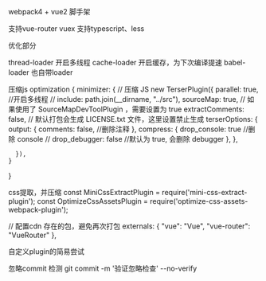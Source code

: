 webpack4 + vue2 脚手架

支持vue-router vuex
支持typescript、less

优化部分

thread-loader 开启多线程
cache-loader 开启缓存，为下次编译提速
babel-loader 也自带loader

压缩js
optimization {
    minimizer: {
        // 压缩 JS
      new TerserPlugin({
        parallel: true, //开启多线程
        // include: path.join(__dirname, "../src"),
        sourceMap: true, // 如果使用了 SourceMapDevToolPlugin ，需要设置为 true
        extractComments: false, // 默认打包会生成 LICENSE.txt  文件，这里设置禁止生成
        terserOptions: {
          output: {
            comments: false, //删除注释
          },
          compress: {
            drop_console: true //删除 console
            // drop_debugger: false //默认为 true, 会删除 debugger
          },
        },

      }),
    }
}

css提取，并压缩
const MiniCssExtractPlugin = require('mini-css-extract-plugin');
const OptimizeCssAssetsPlugin = require('optimize-css-assets-webpack-plugin');

// 配置cdn 存在的包，避免再次打包
externals: {
    "vue": "Vue",
    "vue-router": "VueRouter"
  },

自定义plugin的简易尝试

忽略commit 检测 
git commit -m '验证忽略检查' --no-verify